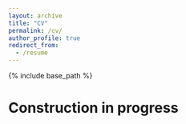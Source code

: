 ```yaml
---
layout: archive
title: "CV"
permalink: /cv/
author_profile: true
redirect_from:
  - /resume
---
```


{% include base_path %}

# Construction in progress
